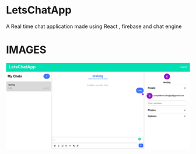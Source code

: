 # LetsChatApp
A Real time chat application made using React , firebase and chat engine
# IMAGES
![DEMO](/images/chat_app.png)